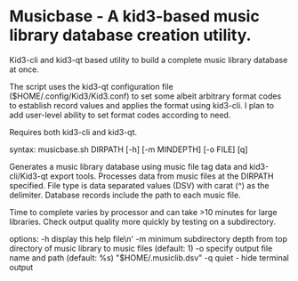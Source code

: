 # Musicbase - A kid3-based music library database creation utility.

Kid3-cli and kid3-qt based utility to build a complete music library database at once. 

The script uses the kid3-qt configuration file ($HOME/.config/Kid3/Kid3.conf) to set some albeit arbitrary format codes to establish record values and applies the format using kid3-cli. I plan to add user-level ability to set format codes according to need.

Requires both kid3-cli and kid3-qt.

syntax: musicbase.sh DIRPATH [-h] [-m MINDEPTH] [-o FILE] [q]

Generates a music library database using music file tag data and kid3-cli/Kid3-qt export tools.
Processes data from music files at the DIRPATH specified. File type is data separated values (DSV) with carat (^) as the delimiter. Database records include the path to each music file.

Time to complete varies by processor and can take >10 minutes for large libraries. Check
output quality more quickly by testing on a subdirectory.

options:
 -h display this help file\n'
 -m minimum subdirectory depth from top directory of music library to music files (default: 1)
 -o specify output file name and path (default: %s) "\$HOME/.musiclib.dsv"
 -q quiet - hide terminal output
